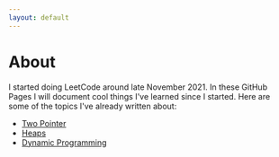 ```yaml
---
layout: default
---
```


# About
I started doing LeetCode around late November 2021. In these GitHub Pages I will document cool things I've learned since I started.
Here are some of the topics I've already written about:

* [Two Pointer](two_pointers.html)
* [Heaps](heaps.html)
* [Dynamic Programming](dp.html)

